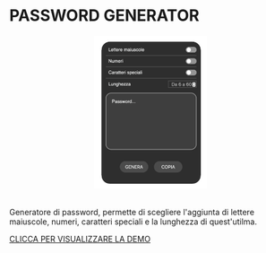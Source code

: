 # PASSWORD GENERATOR

<div align="center">
    <img src="assets/images/screen.png" style="width: 40%">
</div>

<br>
<p>Generatore di password, permette di scegliere l'aggiunta di lettere maiuscole, numeri, caratteri speciali e la lunghezza di quest'utilma.</p>
<a href="https://passwordgenetator.netlify.app/">CLICCA PER VISUALIZZARE LA DEMO</a>